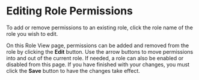 [title]: # (Editing Role Permissions)
[tags]: # (Roles)
[priority]: #

# Editing Role Permissions

To add or remove permissions to an existing role, click the role name of the role you wish to edit.

On this Role View page, permissions can be added and removed from the role by clicking the **Edit** button. Use the arrow buttons to move permissions into and out of the current role. If needed, a role can also be enabled or disabled from this page. If you have finished with your changes, you must click the **Save** button to have the changes take effect.
